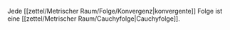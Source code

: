 Jede [[zettel/Metrischer Raum/Folge/Konvergenz|konvergente]] Folge ist eine [[zettel/Metrischer Raum/Cauchyfolge|Cauchyfolge]].